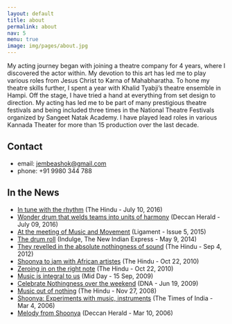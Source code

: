 ```yaml
---
layout: default
title: about
permalink: about
nav: 5
menu: true
image: img/pages/about.jpg
---
```


My acting journey began with joining a theatre company for 4 years, where I discovered the actor within. My devotion to this art has led me to play various roles from Jesus Christ to Karna of Mahabharatha. To hone my theatre skills further, I spent a year with Khalid Tyabji’s theatre ensemble in Hampi. Off the stage, I have tried a hand at everything from set design to direction. My acting has led me to be part of many prestigious theatre festivals and being included three times in the National Theatre Festivals organized by Sangeet Natak Academy. I have played lead roles in various Kannada Theater for more than 15 production over the last decade.



## Contact
- email: [jembeashok@gmail.com](mailto:jembeashok@gmail.com?ubject=Hello)
- phone: +91 9980 344 788

## In the News

* [In tune with the rhythm](http://www.thehindu.com/features/metroplus/the-healing-power-of-the-djembe/article8828712.ece?w=city) (The Hindu - July 10, 2016)
* [Wonder drum that welds teams into units of harmony](http://www.deccanherald.com/content/556844/wonder-drum-welds-teams-units.html) (Deccan Herald - July 09, 2016)
*   [At the meeting of Music and Movement](http://ligament.in/articles/at-the-meeting-of-music-and-movement) (Ligament - Issue 5, 2015)
*   [The drum roll](http://indulge.newindianexpress.com/the-drum-roll/bangalore/10115) (Indulge, The New Indian Express - May 9, 2014)
*   [They revelled in the absolute nothingness of sound](http://www.thehindu.com/todays-paper/tp-in-school/they-revelled-in-the-absolute-nothingness-of-sound/article3856172.ece) (The Hindu - Sep 4, 2012)
*   [Shoonya to jam with African artistes](http://www.thehindu.com/todays-paper/tp-national/tp-karnataka/shoonya-to-jam-with-african-artistes/article841878.ece) (The Hindu - Oct 22, 2010)
*   [Zeroing in on the right note](http://www.thehindu.com/news/cities/bangalore/zeroing-in-on-the-right-note/article841167.ece) (The Hindu - Oct 22, 2010)
*   [Music is integral to us](http://www.mid-day.com/articles/music-is-integral-to-us/57536#sthash.L8jflgtm.dpuf) (Mid Day - 15 Sep, 2009)
*   [Celebrate Nothingness over the weekend](http://www.dnaindia.com/lifestyle/report-celebrate-nothingness-over-the-weekend-1266417) (DNA - Jun 19, 2009)
*   [Music out of nothing](http://www.thehindu.com/todays-paper/tp-features/tp-metroplus/music-out-of-nothing/article1430022.ece) (The Hindu - Nov 27, 2008)
*   [Shoonya: Experiments with music, instruments](http://timesofindia.indiatimes.com/city/bangalore/Shoonya-Experiments-with-music-instruments/articleshow/1437755.cms) (The Times of India - Mar 4, 2006)
*   [Melody from Shoonya](http://archive.deccanherald.com/Deccanherald/mar102006/metro133142200639.asp) (Deccan Herald - Mar 10, 2006)